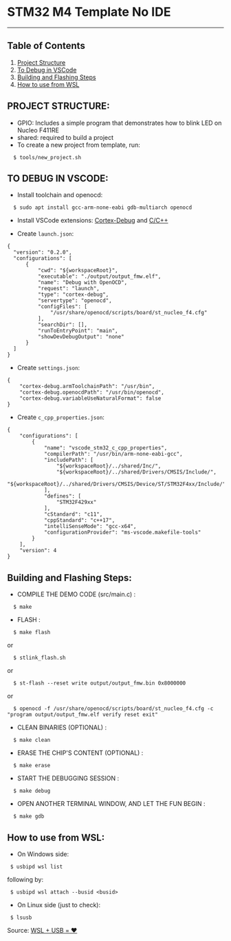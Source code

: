 # STM32 M4 Template No IDE
___
## Table of Contents
1. [Project Structure](#project-structure)
2. [To Debug in VSCode](#to-debug-in-vscode)
3. [Building and Flashing Steps](#building-and-flashing-steps)
4. [How to use from WSL](#how-to-use-from-wsl)
## PROJECT STRUCTURE:

* GPIO: Includes a simple program that demonstrates how to blink LED on Nucleo F411RE
* shared: required to build a project
* To create a new project from template, run: 
```
  $ tools/new_project.sh
```

## TO DEBUG IN VSCODE:

* Install toolchain and openocd:
```
  $ sudo apt install gcc-arm-none-eabi gdb-multiarch openocd
```

* Install VSCode extensions: [Cortex-Debug](https://marketplace.visualstudio.com/items?itemName=marus25.cortex-debug) and [C/C++](https://marketplace.visualstudio.com/items?itemName=ms-vscode.cpptools)

* Create ```launch.json```:
```        
{
  "version": "0.2.0",
  "configurations": [
      {
          "cwd": "${workspaceRoot}",
          "executable": "./output/output_fmw.elf",
          "name": "Debug with OpenOCD",
          "request": "launch",
          "type": "cortex-debug",
          "servertype": "openocd",
          "configFiles": [
              "/usr/share/openocd/scripts/board/st_nucleo_f4.cfg"
          ],
          "searchDir": [],
          "runToEntryPoint": "main",
          "showDevDebugOutput": "none"
      }
  ]
}
```
* Create ```settings.json```:
```
{
    "cortex-debug.armToolchainPath": "/usr/bin",
    "cortex-debug.openocdPath": "/usr/bin/openocd",
    "cortex-debug.variableUseNaturalFormat": false
}
```
* Create ```c_cpp_properties.json```:
```
{
    "configurations": [
        {
            "name": "vscode_stm32_c_cpp_properties",
            "compilerPath": "/usr/bin/arm-none-eabi-gcc",
            "includePath": [
                "${workspaceRoot}/../shared/Inc/",
                "${workspaceRoot}/../shared/Drivers/CMSIS/Include/",
                "${workspaceRoot}/../shared/Drivers/CMSIS/Device/ST/STM32F4xx/Include/"
            ],
            "defines": [
                "STM32F429xx"
            ],
            "cStandard": "c11",
            "cppStandard": "c++17",
            "intelliSenseMode": "gcc-x64",
            "configurationProvider": "ms-vscode.makefile-tools"
        }
    ],
    "version": 4
}
```

## Building and Flashing Steps: 

  
* COMPILE THE DEMO CODE (src/main.c) :
```
  $ make 
```
* FLASH :
```
  $ make flash
```
or
```
  $ stlink_flash.sh
```
or
```
  $ st-flash --reset write output/output_fmw.bin 0x8000000
```
or
```
  $ openocd -f /usr/share/openocd/scripts/board/st_nucleo_f4.cfg -c "program output/output_fmw.elf verify reset exit"
```
* CLEAN BINARIES (OPTIONAL) :
```
  $ make clean
```
* ERASE THE CHIP'S CONTENT (OPTIONAL) :
```
  $ make erase
```
* START THE DEBUGGING SESSION :
```
  $ make debug
```
* OPEN ANOTHER TERMINAL WINDOW, AND LET THE FUN BEGIN :
```
  $ make gdb
```

## How to use from WSL:

- On Windows side: 
```
 $ usbipd wsl list
```
following by:
```
 $ usbipd wsl attach --busid <busid>
```
- On Linux side (just to check):
```
 $ lsusb
```

Source: [WSL + USB = ❤️](https://docs.microsoft.com/en-us/windows/wsl/connect-usb)

